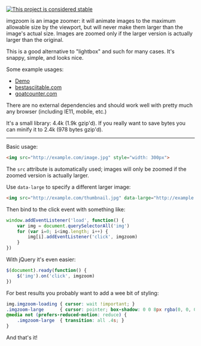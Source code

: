 [![This project is considered stable](https://img.shields.io/badge/Status-stable-green.svg)](https://arp242.net/status/stable)

imgzoom is an image zoomer: it will animate images to the maximum allowable size
by the viewport, but will never make them larger than the image's actual size.
Images are zoomed only if the larger version is actually larger than the
original.

This is a good alternative to "lightbox" and such for many cases. It's snappy,
simple, and looks nice.

Some example usages:

- [Demo](https://arp242.github.io/imgzoom/example.html)
- [bestasciitable.com](https://bestasciitable.com)
- [goatcounter.com](https://www.goatcounter.com)

There are no external dependencies and should work well with pretty much any
browser (including IE11, mobile, etc.)

It's a small library: 4.4k (1.9k gzip'd). If you really want to save bytes you
can minify it to 2.4k (978 bytes gzip'd).

---

Basic usage:

```html
<img src="http://example.com/image.jpg" style="width: 300px">
```

The `src` attribute is automatically used; images will only be zoomed if the
zoomed version is actually larger.

Use `data-large` to specify a different larger image:

```html
<img src="http://example.com/thumbnail.jpg" data-large="http://example.com/fullsize.jpg">
```

Then bind to the click event with something like:

```javascript
window.addEventListener('load', function() {
    var img = document.querySelectorAll('img')
    for (var i=0; i<img.length; i++) {
        img[i].addEventListener('click', imgzoom)
    }
})
```

With jQuery it's even easier:

```javascript
$(document).ready(function() {
    $('img').on('click', imgzoom)
})
```

For best results you probably want to add a wee bit of styling:

```css
img.imgzoom-loading { cursor: wait !important; }
.imgzoom-large      { cursor: pointer; box-shadow: 0 0 8px rgba(0, 0, 0, .3); }
@media not (prefers-reduced-motion: reduce) {
    .imgzoom-large  { transition: all .4s; }
}
```

And that's it!
